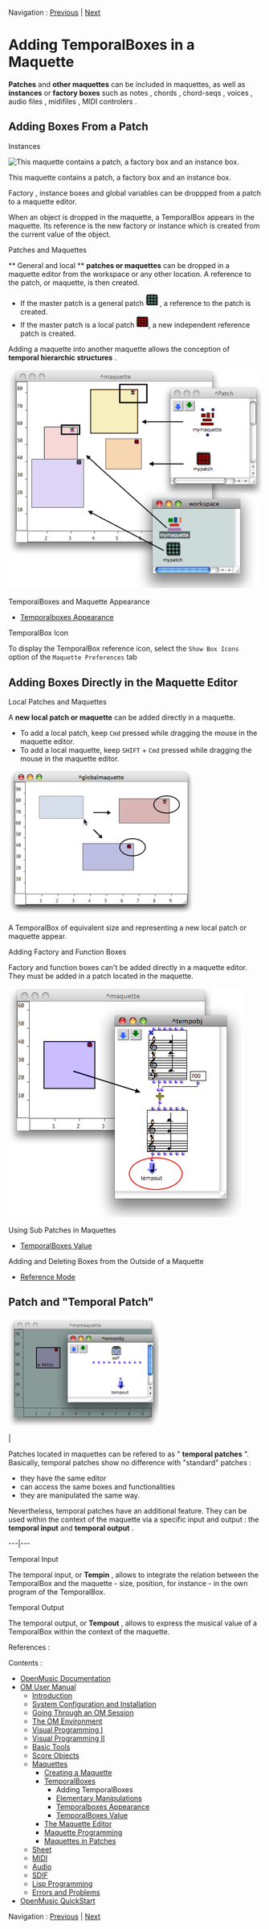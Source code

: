 Navigation : [Previous](TemporalBoxes "page
précédente\(TemporalBoxes\)") | [Next](elementary "page
suivante\(Elementary Manipulations\)")


# Adding TemporalBoxes in a Maquette

**Patches** and  **other maquettes** can be included in maquettes, as well as
**instances** or  **factory boxes** such as  notes ,  chords , chord-seqs ,
voices ,  audio files ,  midifiles ,  MIDI controlers .

## Adding Boxes From a Patch

Instances

![This maquette contains a patch, a factory box and an instance
box.](../res/addinstancesinmaq1.png)

This maquette contains a patch, a factory box and an instance box.

Factory ,  instance boxes and  global variables can be droppped from a patch
to a maquette editor.

When an object is dropped in the maquette, a TemporalBox appears in the
maquette. Its reference is the new factory or instance which is created from
the current value of the object.

Patches and Maquettes

** General and local  ** **patches or maquettes** can be dropped in a maquette
editor from the workspace or any other location. A reference to the patch, or
maquette, is then created.

  * If the master patch is a general patch ![](../res/bluepatch_icon.png) , a reference to the patch is created.
  * If the master patch is a local patch ![](../res/redpatch_icon.png), a new independent reference patch is created.

Adding a maquette into another maquette allows the conception of  **temporal
hierarchic structures** .

![](../res/mmmmmmmm.png)

TemporalBoxes and Maquette Appearance

  * [Temporalboxes Appearance](Appearance)

TemporalBox Icon

To display the TemporalBox reference icon, select the `Show Box Icons` option
of the `Maquette Preferences` tab

## Adding Boxes Directly in the Maquette Editor

Local Patches and Maquettes

A  **new local patch or maquette** can be added directly in a maquette.

  * To add a local patch, keep `Cmd` pressed while dragging the mouse in the maquette editor. 
  * To add a local maquette, keep `SHIFT` \+ `Cmd` pressed while dragging the mouse in the maquette editor. 

![](../res/nmp.png)

A TemporalBox of equivalent size and representing a new local patch or
maquette appear.

Adding Factory and Function Boxes

Factory and  function boxes can't be added  directly in a maquette editor.
They must be added in a patch located in the maquette.

![](../res/tempobj21.png)

Using Sub Patches in Maquettes

  * [TemporalBoxes Value](TempValues)

Adding and Deleting Boxes from the Outside of a Maquette

  * [Reference Mode](Maquettes%20in%20Patches2)

## Patch and "Temporal Patch"

[![](../res/temppatch_1.png)](../res/temppatch.png "Cliquez pour agrandir")

|

Patches located in maquettes can be refered to as " **temporal patches** ".
Basically, temporal patches show no difference with "standard" patches :

  * they have the same editor
  * can access the same boxes and functionalities
  * they are manipulated the same way. 

Nevertheless, temporal patches have an additional feature. They can be used
within the context of the maquette via a specific input and output : the
**temporal input** and  **temporal output** .  
  
---|---  
  
Temporal Input

The temporal input, or  **Tempin** , allows to integrate the relation between
the TemporalBox and the maquette - size, position, for instance - in the own
program of the TemporalBox.

Temporal Output

The temporal output, or  **Tempout** , allows to express the musical value of
a TemporalBox within the context of the maquette.

References :

Contents :

  * [OpenMusic Documentation](OM-Documentation)
  * [OM User Manual](OM-User-Manual)
    * [Introduction](00-Contents)
    * [System Configuration and Installation](Installation)
    * [Going Through an OM Session](Goingthrough)
    * [The OM Environment](Environment)
    * [Visual Programming I](BasicVisualProgramming)
    * [Visual Programming II](AdvancedVisualProgramming)
    * [Basic Tools](BasicObjects)
    * [Score Objects](ScoreObjects)
    * [Maquettes](Maquettes)
      * [Creating a Maquette](Maquette)
      * [TemporalBoxes](TemporalBoxes)
        * Adding TemporalBoxes
        * [Elementary Manipulations](elementary)
        * [Temporalboxes Appearance](Appearance)
        * [TemporalBoxes Value](TempValues)
      * [The Maquette Editor](Editor)
      * [Maquette Programming](Programming%20Maquette)
      * [Maquettes in Patches](Maquettes%20in%20Patches)
    * [Sheet](Sheet)
    * [MIDI](MIDI)
    * [Audio](Audio)
    * [SDIF](SDIF)
    * [Lisp Programming](Lisp)
    * [Errors and Problems](errors)
  * [OpenMusic QuickStart](QuickStart-Chapters)

Navigation : [Previous](TemporalBoxes "page
précédente\(TemporalBoxes\)") | [Next](elementary "page
suivante\(Elementary Manipulations\)")

